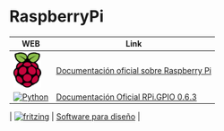 # RaspberryPi

| WEB | Link |
| ---- | ---- |
| [![RaspberryPi](https://github.com/ibrito/RaspberryPi/blob/master/raspberryPi_logo.png "rasberry.org ")](https://www.raspberrypi.org/documentation/)  |[Documentación oficial sobre Raspberry Pi](https://www.raspberrypi.org/documentation/) |
| [![Python](https://pypi.python.org/static/images/python-logo.png " pypi.python.org  ")](https://pypi.python.org/pypi/RPi.GPIO)  | [Documentación Oficial RPi.GPIO 0.6.3](https://pypi.python.org/pypi/RPi.GPIO)  |

| [![fritzing](https://github.com/ibrito/RaspberryPi/blob/master/fritzing_Logo " fritzing.org  ")](http://fritzing.org/)  | [Software para diseño](http://fritzing.org/)  |
